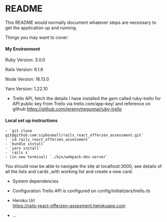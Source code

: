 # README

This README would normally document whatever steps are necessary to get the
application up and running.

Things you may want to cover:

#### My Environment

Ruby Version: 3.0.0

Rails Version: 6.1.6

Node Version: 16.13.0

Yarn Version: 1.22.10

* Trello API, fetch the details
  I have installed the gem called ruby-trello for API public key from Trello via trello.com/app-key/ and reference on github https://github.com/jeremytregunna/ruby-trello

#### Local set up instructions
    - `git clone git@github.com:siphosmall/rails_react_offerzen_assessment.git`
    - `cd rails_react_offerzen_assessment`
    - `bundle install`
    - `yarn install`
    - `rails s`
    - (in new terminal) `./bin/webpack-dev-server`

  You should now be able to navigate the site at localhost:3000, see details of all the lists and cards ,with working list and create a new card.

* System dependencies

* Configuration
  Trello API is configured on config/initializers/trello.rb

* Heroku Url  
  https://rails-react-offerzen-assesment.herokuapp.com
* ...
